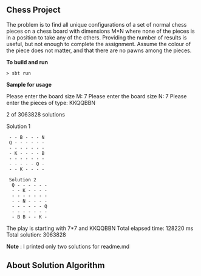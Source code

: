 ## Chess Project

The problem is to find all unique configurations of a set of normal chess pieces on a chess board with dimensions M×N
where none of the pieces is in a position to take any of the others. Providing the number of results is useful,
but not enough to complete the assignment. Assume the colour of the piece does not matter, and that there are no pawns
among the pieces.

**To build and run**

```
> sbt run
```

**Sample for usage**

Please enter the board size M:
7
Please enter the board size N:
7
Please enter the pieces of type:
KKQQBBN

2 of 3063828 solutions

Solution 1
```
 - - B - - - N
 Q - - - - - -
 - - - - - - -
 - K - - - - B
 - - - - - - -
 - - - - - Q -
 - - K - - - -

 Solution 2
  Q - - - - - -
  - - K - - - -
  - - - - - - -
  - - N - - - -
  - - - - - - Q
  - - - - - - -
  - B B - - K -
```

The play is starting with 7*7 and KKQQBBN
Total elapsed time: 128220 ms
Total solution: 3063828

**Note** : I printed only two solutions for readme.md

## About Solution Algorithm
